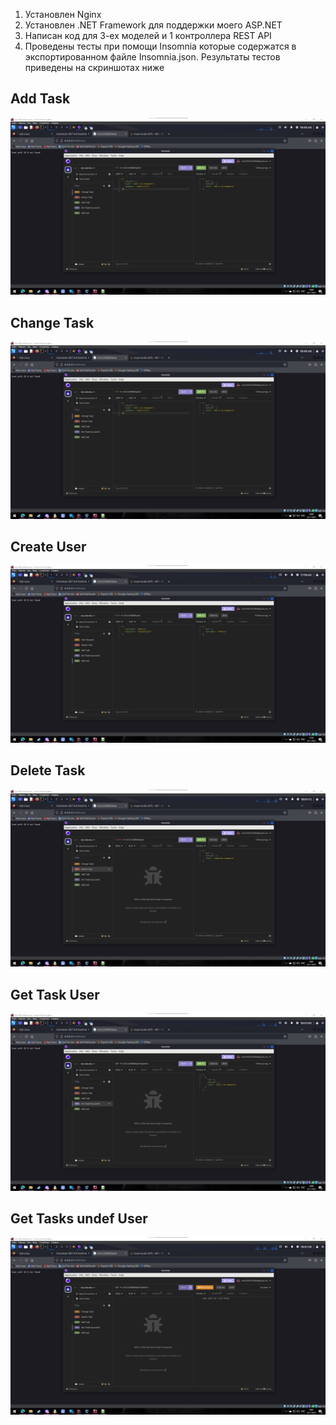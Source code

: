 ﻿1. Установлен Nginx
2. Установлен .NET Framework для поддержки моего ASP.NET
3. Написан код для 3-ех моделей и 1 контроллера REST API
4. Проведены тесты при помощи Insomnia которые содержатся в экспортированном файле Insomnia.json. Результаты тестов
приведены на скриншотах ниже

## Add Task
![](/Screens/Change%20Task.png)

## Change Task
![](/Screens/Change%20Task.png)

## Create User
![](/Screens/Create%20User.png)

## Delete Task
![](/Screens/Delete%20Task.png)

## Get Task User
![](/Screens/Get%20Task%20User.png)

## Get Tasks undef User
![](/Screens/Get%20Tasks%20undef%20User.png)
